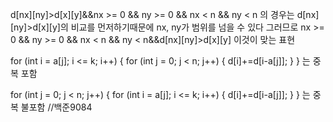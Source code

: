 d[nx][ny]>d[x][y]&&nx >= 0 && ny >= 0 && nx < n && ny < n
의 경우는 d[nx][ny]>d[x][y]의 비교를 먼저하기때문에 nx, ny가 범위를 넘을 수 있다 그러므로
nx >= 0 && ny >= 0 && nx < n && ny < n&&d[nx][ny]>d[x][y] 
이것이 맞는 표현 
 

for (int i = a[j]; i <= k; i++) {
  for (int j = 0; j < n; j++) {
  	d[i]+=d[i-a[j]];
				}
}
는 중복 포함

for (int j = 0; j < n; j++) {
				for (int i = a[j]; i <= k; i++) {
					d[i]+=d[i-a[j]];
				}
}
는 중복 불포함 //백준9084

